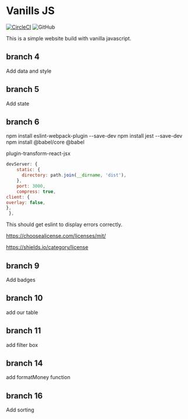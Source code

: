 # Vanills JS

[![CircleCI](https://dl.circleci.com/status-badge/img/gh/C5m7b4/vanilla3/tree/master.svg?style=svg)](https://dl.circleci.com/status-badge/redirect/gh/C5m7b4/vanilla3/tree/master)
![GitHub](https://img.shields.io/github/license/C5m7b4/vanilla3?style=plastic)

This is a simple website build with vanilla javascript.

## branch 4

Add data and style

## branch 5

Add state

## branch 6

npm install eslint-webpack-plugin --save-dev
npm install jest --save-dev
npm install @babel/core @babel

plugin-transform-react-jsx


```js
devServer: {
    static: {
      directory: path.join(__dirname, 'dist'),
    },
    port: 3000,
    compress: true,
client: {
overlay: false,
},
 },
```

This should get eslint to display errors correctly.

https://choosealicense.com/licenses/mit/

https://shields.io/category/license

## branch 9

Add badges

## branch 10

add our table

## branch 11

add filter box

## branch 14

add formatMoney function

## branch 16

Add sorting